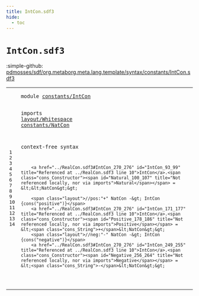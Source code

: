 ```yaml
---
title: IntCon.sdf3
hide:
  - toc
---
```


# `IntCon.sdf3`

:simple-github: [pdmosses/sdf/org.metaborg.meta.lang.template/syntax/constants/IntCon.sdf3]

[pdmosses/sdf/org.metaborg.meta.lang.template/syntax/constants/IntCon.sdf3]: https://github.com/pdmosses/sdf/blob/master/org.metaborg.meta.lang.template/syntax/constants/IntCon.sdf3 "The source file on GitHub"

<div class="sdf3"><table class="highlighttable"><tbody><tr><td class="linenos"><div class="linenodiv"><pre><span></span>1
2
3
4
5
6
7
8
9
10
11
12
13
14
</pre></div></td>
<td class="code"><pre><code><span class="keyword">module</span> <a href="../../regular/Regular.sdf3#constants/IntCon_46_62" id="constants/IntCon_7_23" title="Referenced at ../../regular/Regular.sdf3 line 3">constants/IntCon</a>

<span class="keyword">imports</span> <a href="../../layout/Whitespace.sdf3#layout/Whitespace_7_24" id="layout/Whitespace_33_50" title="Defined at ../../layout/Whitespace.sdf3 line 1">layout/Whitespace</a>
        <a href="../NatCon.sdf3#constants/NatCon_7_23" id="constants/NatCon_52_68" title="Defined at ../NatCon.sdf3 line 1">constants/NatCon</a>

<span class="keyword">context-free syntax</span>
 
        <a href="../RealCon.sdf3#IntCon_270_276" id="IntCon_93_99" title="Referenced at ../RealCon.sdf3 line 10">IntCon</a>.<span class="cons_Constructor"><span id="Natural_100_107" title="Not referenced locally, nor via imports">Natural</span></span> = &lt;&lt;NatCon&gt;&gt;
        
        <span class="layout">//pos:"+" NatCon -&gt; IntCon {cons("positive")}</span>
        <a href="../RealCon.sdf3#IntCon_270_276" id="IntCon_171_177" title="Referenced at ../RealCon.sdf3 line 10">IntCon</a>.<span class="cons_Constructor"><span id="Positive_178_186" title="Not referenced locally, nor via imports">Positive</span></span> = &lt;<span class="cons_String">+</span>&lt;NatCon&gt;&gt;
        <span class="layout">//neg:"-" NatCon -&gt; IntCon {cons("negative")}</span>
        <a href="../RealCon.sdf3#IntCon_270_276" id="IntCon_249_255" title="Referenced at ../RealCon.sdf3 line 10">IntCon</a>.<span class="cons_Constructor"><span id="Negative_256_264" title="Not referenced locally, nor via imports">Negative</span></span> = &lt;<span class="cons_String">-</span>&lt;NatCon&gt;&gt;
    

</code></pre></td></tr></tbody></table></div>